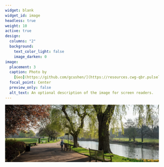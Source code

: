 ```yaml
---
widget: blank
widget_id: image
headless: true
weight: 10
active: true
design:
  columns: "2"
  background:
    text_color_light: false
    image_darken: 0
image:
  placement: 3
  caption: Photo by
    [Geo](https://github.com/gcushen/](https://resources.cwg-qbr.pulselive.com/photo-resources/2022/05/10/76cae659-b6ac-41bc-abc7-b672459da4f6/Warwick.jpg?width=910)
  focal_point: Center
  preview_only: false
  alt_text: An optional description of the image for screen readers.
---
```

![](assets/media/featured.png)